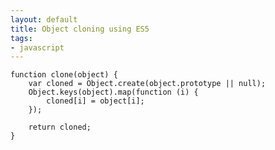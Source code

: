 ```yaml
--- 
layout: default
title: Object cloning using ES5
tags: 
- javascript
---
```


    function clone(object) {
        var cloned = Object.create(object.prototype || null);
        Object.keys(object).map(function (i) {
            cloned[i] = object[i];
        });
    
        return cloned;
    }
    

